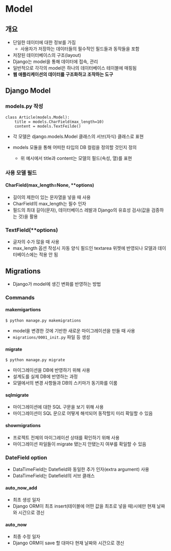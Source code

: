 # Model

## 개요

- 단일한 데이터에 대한 정보를 가짐
  - 사용자가 저장하는 데이터들의 필수적인 필드들과 동작들을 포함
- 저장된 데이터베이스의 구조(layout)
- Django는 model을 통해 데이터에 접속, 관리
- 일반적으로 각각의 model은 하나의 데이터베이스 테이블에 매핑됨
- **웹 애플리케이션의 데이터를 구조화하고 조작하는 도구**



## Django Model

### models.py 작성

```django
class Article(models.Model):
	title = models.CharField(max_length=10)
	content = models.TextFeilde()
```

- 각 모델은 django.models.Model 클래스의 서브(자식) 클래스로 표현

- models 모듈을 통해 어떠한 타입의 DB 컬럼을 정의할 것인지 정의
  - 위 예시에서 title과 content는 모델의 필드(속성, 열)를 표현



### 사용 모델 필드

#### CharField(max_length=None, **options)

- 길이의 제한이 있는 문자열을 넣을 때 사용
- CharField의 max_length는 필수 인자
- 필드의 최대 길이(문자), 데이터베이스 레발과 Django의 유효성 검사(값을 검증하는 것)을 활용

### TextField(**options)

- 글자의 수가 많을 때 사용
- max_length 옵션 작성시 자동 양식 필드인 textarea 위젯에 반영되나 모델과 데이터베이스에는 적용 안 됨



## Migrations

- Django가 model에 생긴 변화를 반영하는 방법



### Commands

#### makemigartions

`$ python manage.py makemigrations`

- model을 변경한 것에 기반한 새로운 마이그레이션을 만들 때 사용
- `migrations/0001_init.py` 파일 등 생성

#### migrate

`$ python manage.py migrate`

- 마이그레이션을 DB에 반영하기 위해 사용
- 설계도를 실제 DB에 반영하는 과정
- 모델에서의 변경 사항들과 DB의 스키마가 동기화를 이룸

#### sqlmigrate

- 마이그레이션에 대한 SQL 구문을 보기 위해 사용
- 마이그레이션이 SQL 문으로 어떻게 해석되어 동작할지 미리 확일할 수 있음

#### showmigrations

- 프로젝트 전체의 마이그레이션 상태를 확인하기 위해 사용
- 마이그레이션 파일들이 migrate 됐는지 안됐는지 여부를 확일할 수 있음



### DateField option

- DataTimeField는 Datefield와 동일한 추가 인자(extra argument) 사용
- DataTimeField는 Datefield의 서브 클래스

#### auto_now_add

- 최초 생성 일자
- Django ORM이 최초 insert(테이블에 어떤 값을 최초로 넣을 때)시에만 현재 날짜와 시간으로 갱신

#### auto_now

- 최종 수정 일자
- Django ORM이 save 할 대마다 현재 날짜와 시간으로 갱신


